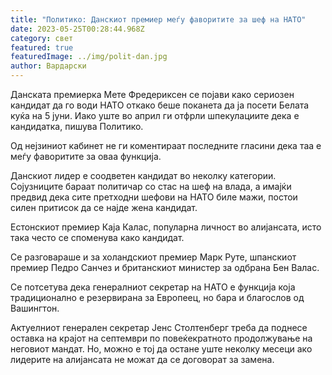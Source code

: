 ```yaml
---
title: "Политико: Данскиот премиер меѓу фаворитите за шеф на НАТО"
date: 2023-05-25T00:28:44.968Z
category: свет
featured: true
featuredImage: ../img/polit-dan.jpg
author: Вардарски
---
```

Данската премиерка Мете Фредериксен се појави како сериозен кандидат да го води НАТО откако беше поканета да ја посети Белата куќа на 5 јуни. Иако уште во април ги отфрли шпекулациите дека е кандидатка, пишува Политико.

Од нејзиниот кабинет не ги коментираат последните гласини дека таа е меѓу фаворитите за оваа функција.

Данскиот лидер е соодветен кандидат во неколку категории. Сојузниците бараат политичар со стас на шеф на влада, а имајќи предвид дека сите претходни шефови на НАТО биле мажи, постои силен притисок да се најде жена кандидат.

Естонскиот премиер Каја Калас, популарна личност во алијансата, исто така често се споменува како кандидат.

Се разговараше и за холандскиот премиер Марк Руте, шпанскиот премиер Педро Санчез и британскиот министер за одбрана Бен Валас.

Се потсетува дека генералниот секретар на НАТО е функција која традиционално е резервирана за Европеец, но бара и благослов од Вашингтон.

Актуелниот генерален секретар Јенс Столтенберг треба да поднесе оставка на крајот на септември по повеќекратното продолжување на неговиот мандат. Но, можно е тој да остане уште неколку месеци ако лидерите на алијансата не можат да се договорат за замена.